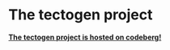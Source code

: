 # The tectogen project

**[The tectogen project is hosted on codeberg!](https://codeberg.org/tectogen/)**
